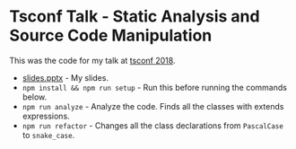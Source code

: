 # Tsconf Talk - Static Analysis and Source Code Manipulation

This was the code for my talk at [tsconf 2018](https://tsconf.io/).

* [slides.pptx](slides.pptx) - My slides.
* `npm install && npm run setup` - Run this before running the commands below.
* `npm run analyze` - Analyze the code. Finds all the classes with extends expressions.
* `npm run refactor` - Changes all the class declarations from `PascalCase` to `snake_case`.
